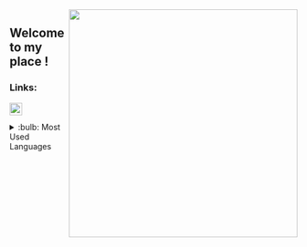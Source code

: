 <img src="https://media.giphy.com/media/26tn33aiTi1jkl6H6/source.gif" align="right" width="400" heigt="250">

## Welcome to my place !

### Links:

[<img height="22" width="22" src="https://unpkg.com/simple-icons@v4/icons/linkedin.svg" align="left" />][linkedin]


<br>
<br>

<details>
<summary>:bulb:  Most Used Languages</summary>
<img src="https://github-readme-stats.vercel.app/api/top-langs/?username=htutuncu&layout=compact" >
</details>



[linkedin]: https://www.linkedin.com/feed/
